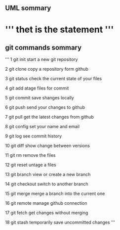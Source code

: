
## UML sommary

'''
thet is the statement
'''
=======
## git commands sommary

'''
1 git  init
start a new git repository 

2 git clone 
copy a repository form github

3 git status
check the current state of your files

4 git add
atage files for commit

5 git commit
save shanges locally

6 git push
send your changes to github

7 git pull
get the latest changes from github

8 git config
set your name and email

9 git log
see commit history

10 git diff
show change between versions

11 git rm
remove the files

12 git reset
untage a files

13 git branch
view or create a new branch

14 git checkout
switch to another branch

15 git merge
merge a branch into the current one

16 git remote
manage github connection

17 git fetch
get changes without merging

18 git stash
temporarily save uncommitted changes
'''
